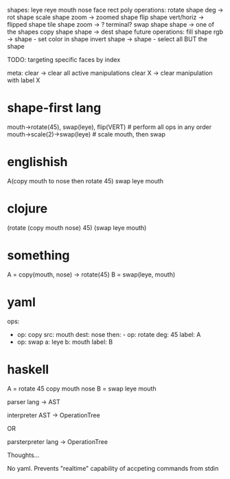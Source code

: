 shapes: leye reye mouth nose face rect poly
operations:
rotate shape deg -> rot shape
scale shape zoom -> zoomed shape
flip shape vert/horiz -> flipped shape
tile shape zoom -> ? terminal?
swap shape shape -> one of the shapes
copy shape shape -> dest shape
future operations:
fill shape rgb -> shape - set color in shape
invert shape -> shape - select all BUT the shape

TODO: targeting specific faces by index

meta:
clear -> clear all active manipulations
clear X -> clear manipulation with label X

# shape-first lang
mouth->rotate(45), swap(leye), flip(VERT) # perform all ops in any order
mouth->scale(2)->swap(leye) # scale mouth, then swap

# englishish
A(copy mouth to nose then rotate 45)
swap leye mouth

# clojure
(rotate (copy mouth nose) 45)
(swap leye mouth)

# something
A = copy(mouth, nose) -> rotate(45)
B = swap(leye, mouth)

# yaml
ops:
  - op: copy
	  src: mouth
		dest: nose
		then:
		  - op: rotate
			  deg: 45
		label: A
  - op: swap
	  a: leye
		b: mouth
		label: B

# haskell
A = rotate 45 copy mouth nose
B = swap leye mouth

parser
lang -> AST

interpreter
AST -> OperationTree

OR

parsterpreter
lang -> OperationTree

Thoughts...

No yaml. Prevents "realtime" capability of accpeting commands from stdin
